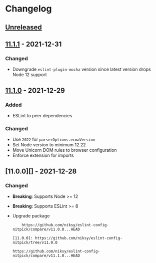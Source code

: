 # Changelog

## [Unreleased][]

## [11.1.1][] - 2021-12-31

### Changed

-   Downgrade `eslint-plugin-mocha` version since latest version drops Node 12
    support

## [11.1.0][] - 2021-12-29

### Added

-   ESLint to peer dependencies

### Changed

-   Use `2022` for `parserOptions.ecmaVersion`
-   Set Node version to minimum 12.22
-   Move Unicorn DOM rules to browser configuration
-   Enforce extension for imports

## [11.0.0][] - 2021-12-28

### Changed

-   **Breaking**: Supports Node >= 12
-   **Breaking**: Supports ESLint >= 8
-   Upgrade package

            https://github.com/niksy/eslint-config-nitpick/compare/v11.0.0...HEAD

        [11.0.0]: https://github.com/niksy/eslint-config-nitpick/tree/v11.0.0

        https://github.com/niksy/eslint-config-nitpick/compare/v11.1.0...HEAD

    [11.1.0]: https://github.com/niksy/eslint-config-nitpick/tree/v11.1.0

[unreleased]:
	https://github.com/niksy/eslint-config-nitpick/compare/v11.1.1...HEAD
[11.1.1]: https://github.com/niksy/eslint-config-nitpick/tree/v11.1.1
